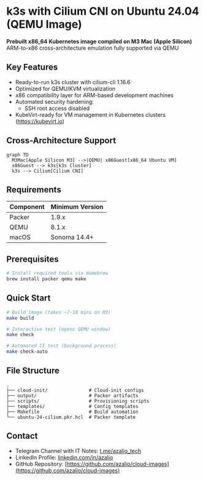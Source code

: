 # k3s with Cilium CNI on Ubuntu 24.04 (QEMU Image)

**Prebuilt x86_64 Kubernetes image compiled on M3 Mac (Apple Silicon)**  
ARM-to-x86 cross-architecture emulation fully supported via QEMU

## Key Features

- Ready-to-run k3s cluster with cilium-cli 1.16.6
- Optimized for QEMU/KVM virtualization
- x86 compatibility layer for ARM-based development machines
- Automated security hardening:
  - SSH root access disabled
- KubeVirt-ready for VM management in Kubernetes clusters (https://kubevirt.io)

## Cross-Architecture Support

```mermaid
graph TD
  M3Mac[Apple Silicon M3] -->|QEMU| x86Guest[x86_64 Ubuntu VM]
  x86Guest --> k3s[k3s Cluster]
  k3s --> Cilium[Cilium CNI]
```

## Requirements

| Component | Minimum Version |
|-----------|-----------------|
| Packer    | 1.9.x           |
| QEMU      | 8.1.x           | 
| macOS     | Sonoma 14.4+    |

## Prerequisites

```bash
# Install required tools via Homebrew
brew install packer qemu make
```

## Quick Start

```bash
# Build image (takes ~7-10 mins on M3)
make build

# Interactive test (opens QEMU window)
make check

# Automated CI test (background process)
make check-auto
```

## File Structure

```
.
├── cloud-init/               # Cloud-init configs
├── output/                   # Packer artifacts
├── scripts/                  # Provisioning scripts
├── templates/                # Config templates
├── Makefile                  # Build automation
└── ubuntu-24-cilium.pkr.hcl  # Packer template
```

## Contact

- Telegram Channel with IT Notes: [t.me/azalio_tech](http://t.me/azalio_tech)  
- LinkedIn Profile: [linkedin.com/in/azalio](https://www.linkedin.com/in/azalio/)  
- GitHub Repository: [https://github.com/azalio/cloud-images](https://github.com/azalio/cloud-images)

